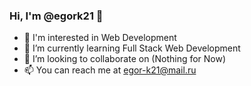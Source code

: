 ### Hi, I'm @egork21 👋

- 👀 I'm interested in Web Development
- 🌱 I’m currently learning Full Stack Web Development
- 💞️ I’m looking to collaborate on (Nothing for Now)
- 📫 You can reach me at egor-k21@mail.ru

